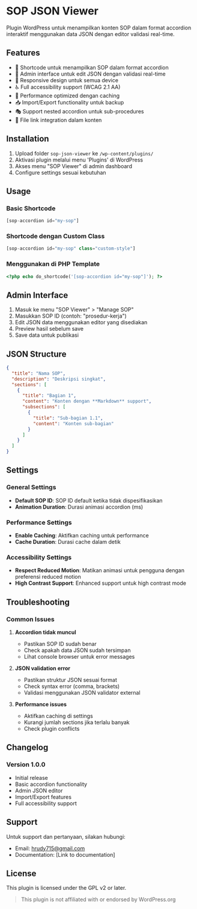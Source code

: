 # SOP JSON Viewer

Plugin WordPress untuk menampilkan konten SOP dalam format accordion interaktif menggunakan data JSON dengan editor validasi real-time.

## Features

- 🎯 Shortcode untuk menampilkan SOP dalam format accordion
- 🎨 Admin interface untuk edit JSON dengan validasi real-time
- 📱 Responsive design untuk semua device
- ♿ Full accessibility support (WCAG 2.1 AA)
- 🚀 Performance optimized dengan caching
- 📥 Import/Export functionality untuk backup
- 🎭 Support nested accordion untuk sub-procedures
- 🔗 File link integration dalam konten

## Installation

1. Upload folder `sop-json-viewer` ke `/wp-content/plugins/`
2. Aktivasi plugin melalui menu 'Plugins' di WordPress
3. Akses menu "SOP Viewer" di admin dashboard
4. Configure settings sesuai kebutuhan

## Usage

### Basic Shortcode
```php
[sop-accordion id="my-sop"]
```

### Shortcode dengan Custom Class
```php
[sop-accordion id="my-sop" class="custom-style"]
```

### Menggunakan di PHP Template
```php
<?php echo do_shortcode('[sop-accordion id="my-sop"]'); ?>
```

## Admin Interface

1. Masuk ke menu "SOP Viewer" > "Manage SOP"
2. Masukkan SOP ID (contoh: "prosedur-kerja")
3. Edit JSON data menggunakan editor yang disediakan
4. Preview hasil sebelum save
5. Save data untuk publikasi

## JSON Structure

```json
{
  "title": "Nama SOP",
  "description": "Deskripsi singkat",
  "sections": [
    {
      "title": "Bagian 1",
      "content": "Konten dengan **Markdown** support",
      "subsections": [
        {
          "title": "Sub-bagian 1.1",
          "content": "Konten sub-bagian"
        }
      ]
    }
  ]
}
```

## Settings

### General Settings
- **Default SOP ID**: SOP ID default ketika tidak dispesifikasikan
- **Animation Duration**: Durasi animasi accordion (ms)

### Performance Settings
- **Enable Caching**: Aktifkan caching untuk performance
- **Cache Duration**: Durasi cache dalam detik

### Accessibility Settings
- **Respect Reduced Motion**: Matikan animasi untuk pengguna dengan preferensi reduced motion
- **High Contrast Support**: Enhanced support untuk high contrast mode

## Troubleshooting

### Common Issues

1. **Accordion tidak muncul**
   - Pastikan SOP ID sudah benar
   - Check apakah data JSON sudah tersimpan
   - Lihat console browser untuk error messages

2. **JSON validation error**
   - Pastikan struktur JSON sesuai format
   - Check syntax error (comma, brackets)
   - Validasi menggunakan JSON validator external

3. **Performance issues**
   - Aktifkan caching di settings
   - Kurangi jumlah sections jika terlalu banyak
   - Check plugin conflicts

## Changelog

### Version 1.0.0
- Initial release
- Basic accordion functionality
- Admin JSON editor
- Import/Export features
- Full accessibility support

## Support

Untuk support dan pertanyaan, silakan hubungi:
- Email: hrudy715@gmail.com
- Documentation: [Link to documentation]

## License

This plugin is licensed under the GPL v2 or later.

> This plugin is not affiliated with or endorsed by WordPress.org